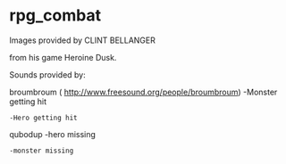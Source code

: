 rpg_combat
==========


Images provided by CLINT BELLANGER 

from his game Heroine Dusk.


Sounds provided by:

broumbroum ( http://www.freesound.org/people/broumbroum)
	-Monster getting hit
	
	-Hero getting hit
	
qubodup
	-hero missing
	
	-monster missing
